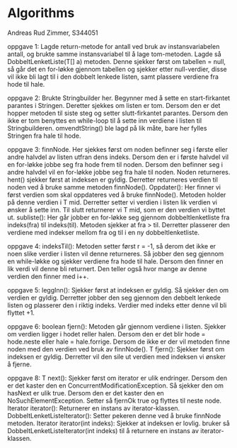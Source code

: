 # Algorithms


Andreas Rud Zimmer, S344051

oppgave 1: Lagde return-metode for antall ved bruk av instansvariabelen antall, og brukte samme instansvariabel til å lage  tom-metoden. Lagde så DobbeltLenketListe(T[] a) metoden. Denne sjekker først om tabellen = null, så går det en for-løkke gjennom tabellen og sjekker etter null-verdier, disse vil ikke bli lagt til i den dobbelt lenkede listen, samt plassere verdiene fra hode til hale. 

oppgave 2: Brukte Stringbuilder her. Begynner med å sette en start-firkantet parantes i Stringen. Deretter sjekkes om listen er tom. Dersom den er det hopper metoden til siste steg og setter slutt-firkantet parantes. Dersom den ikke er tom benyttes en while-loop til å sette inn verdiene i listen til Stringbuilderen. omvendtString() ble lagd på lik måte, bare her fylles Stringen fra hale til hode. 

oppgave 3: finnNode. Her sjekkes først om noden befinner seg i første eller andre halvdel av listen utfran dens indeks. Dersom den er i første halvdel vil en for-løkke jobbe seg fra hode frem til noden. Dersom den befinner seg i andre halvdel vil en for-løkke jobbe seg fra hale til noden. Noden returneres. hent() sjekker først at indeksen er gyldig. Derretter returneres verdien til noden ved å bruke samme metoden finnNode(). Oppdater(): Her finner vi først verdien som skal oppdateres ved å bruke finnNode(). Metoden holder på denne verdien i T mid. Derretter setter vi verdien i listen lik verdien vi ønsker å sette inn. Til slutt returnerer vi T mid, som er den verdien vi byttet ut. subliste(): Her går jobber en for-løkke seg gjennom dobbeltlenketliste fra indeks(fra) til indeks(til). Metoden sjekker at fra > til. Derretter plasserer den verdiene med indekser mellom fra og til i en ny dobbeltlenketliste. 

oppgave 4: indeksTil(): Metoden setter først r = -1, så derom det ikke er noen slike verdier i listen vil denne returneres. Så jobber den seg gjennom en while-løkke og sjekker verdiene fra hode til hale. Dersom den finner en lik verdi vil denne bli returnert. Den teller også hvor mange av denne verdien den finner med i++.

oppgave 5: leggInn(): Sjekker først at indeksen er gyldig. Så sjekker den om verdien er gyldig. Derretter jobber den seg gjennom den debbelt lenkede listen og plasserer den i riktig indeks. Verdier med indeks etter denne vil bli flyttet +1. 

oppgave 6: boolean fjern(): Metoden går gjennom verdiene i listen. Sjekker om verdien ligger i hodet reller halen. Dersom den er det blir hode = hode.neste eller hale = hale.forrige. Dersom de ikke er der vil metoden finne noden med den verdien ved bruk av finnNode(). T fjern(): Sjekker først om indeksen er gyldig. Derretter vil den sile ut verdien med indeksen vi ønsker å fjerne. 

oppgave 8: T next(): Sjekker først om iterator er ulik endringer. Dersom den er det kaster den en ConcurrentModificationException. Så sjekker den om hasNext er ulik true. Dersom den er det kaster den en NoSuchElementException. Setter så fjernOk true og flyttes til neste node. Iterator<T> iterator(): Returnerer en instans av iterator-klassen. DobbeltLenketListeIterator(): Setter pekeren denne ved å bruke finnNode metoden. Iterator<T> iterator(int indeks): Sjekker at indeksen er lovlig. bruker så DobbeltLenketListeIterator(int indeks) til å returnere en instans av iterator-klassen.
